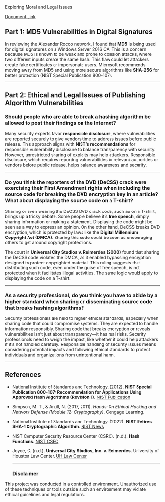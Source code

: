 Exploring Moral and Legal Issues

[Document Link](https://github.com/StephVergil/Exploring-Moral-and-Legal-Issues/blob/main/Homework%2012%20Exploring%20Moral%20and%20Legal%20Issues.docx)

## Part 1: MD5 Vulnerabilities in Digital Signatures

In reviewing the Alexander Rocco network, I found that **MD5** is being used for digital signatures on a Windows Server 2016 CA. This is a concern because MD5 is known to be weak and prone to collision attacks, where two different inputs create the same hash. This flaw could let attackers create fake certificates or impersonate users. Microsoft recommends moving away from MD5 and using more secure algorithms like **SHA-256** for better protection ​(NIST Special Publication 800-107).

---

## Part 2: Ethical and Legal Issues of Publishing Algorithm Vulnerabilities

### Should people who are able to break a hashing algorithm be allowed to post their findings on the Internet?

Many security experts favor **responsible disclosure**, where vulnerabilities are reported securely to give vendors time to address issues before public release. This approach aligns with **NIST’s recommendations** for responsible vulnerability disclosure to balance transparency with security. However, unrestricted sharing of exploits may help attackers. Responsible disclosure, which requires reporting vulnerabilities to relevant authorities or vendors before public release, helps balance awareness and security.

---

### Do you think the reporters of the DVD (DeCSS) crack were exercising their First Amendment rights when including the source code for breaking the DVD encryption key in an article? What about displaying the source code on a T-shirt?

Sharing or even wearing the DeCSS DVD crack code, such as on a T-shirt, brings up a tricky debate. Some people believe it’s **free speech**, simply sharing information or making a statement. Displaying the code might be seen as a way to express an opinion. On the other hand, DeCSS breaks DVD encryption, which is protected by laws like the **Digital Millennium Copyright Act (DMCA)**. Sharing this code could be seen as encouraging others to get around copyright protections.

The court in **Universal City Studios v. Reimerdes (2000)** found that sharing the DeCSS code violated the DMCA, as it enabled bypassing encryption designed to protect copyrighted material. This ruling suggests that distributing such code, even under the guise of free speech, is not protected when it facilitates illegal activities. The same logic would apply to displaying the code on a T-shirt.

---

### As a security professional, do you think you have to abide by a higher standard when sharing or disseminating source code that breaks hashing algorithms?

Security professionals are held to higher ethical standards, especially when sharing code that could compromise systems. They are expected to handle information responsibly. Sharing code that breaks encryption or reveals vulnerabilities isn’t just about transparency—it has real risks. Security professionals need to weigh the impact, like whether it could help attackers if it’s not handled carefully. Responsible handling of security issues means considering potential impacts and following ethical standards to protect individuals and organizations from unintentional harm.

---

## References

- National Institute of Standards and Technology. (2012). **NIST Special Publication 800-107: Recommendation for Applications Using Approved Hash Algorithms (Revision 1)**. [NIST Publication](https://nvlpubs.nist.gov/nistpubs/Legacy/SP/nistspecialpublication800-107r1.pdf)
- Simpson, M. T., & Antill, N. (2017, 2011). *Hands-On Ethical Hacking and Network Defense (Module 12: Cryptography)*. Cengage Learning.
- National Institute of Standards and Technology. (2022). **NIST Retires SHA-1 Cryptographic Algorithm**. [NIST News](https://www.nist.gov/news-events/news/2022/12/nist-retires-sha-1-cryptographic-algorithm)
- NIST Computer Security Resource Center (CSRC). (n.d.). **Hash Functions**. [NIST CSRC](https://csrc.nist.gov/Projects/hash-functions)
- Joyce, C. (n.d.). **Universal City Studios, Inc. v. Reimerdes**. University of Houston Law Center. [UH Law Center](https://www.law.uh.edu/faculty/cjoyce/copyright/release10/universal.html)

  ---
  ### Disclaimer
This project was conducted in a controlled environment. Unauthorized use of these techniques or tools outside such an environment may violate ethical guidelines and legal regulations.
